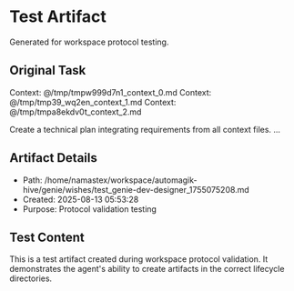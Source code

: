 # Test Artifact

Generated for workspace protocol testing.

## Original Task

Context: @/tmp/tmpw999d7n1_context_0.md
Context: @/tmp/tmp39_wq2en_context_1.md
Context: @/tmp/tmpa8ekdv0t_context_2.md

Create a technical plan integrating requirements from all context files.
...

## Artifact Details
- Path: /home/namastex/workspace/automagik-hive/genie/wishes/test_genie-dev-designer_1755075208.md
- Created: 2025-08-13 05:53:28
- Purpose: Protocol validation testing

## Test Content
This is a test artifact created during workspace protocol validation.
It demonstrates the agent's ability to create artifacts in the correct
lifecycle directories.
